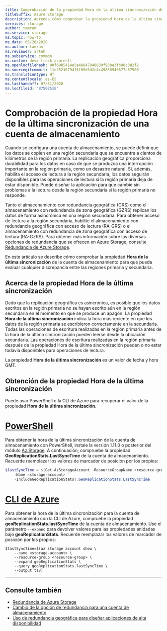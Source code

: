 ```yaml
---
title: Comprobación de la propiedad Hora de la última sincronización de una cuenta de almacenamiento
titleSuffix: Azure Storage
description: Aprenda cómo comprobar la propiedad Hora de la última sincronización para una cuenta de almacenamiento con replicación geográfica. La propiedad Hora de la última sincronización indica la hora más reciente en que todas las operaciones de escritura de la región primaria se escribieron correctamente en la secundaria.
services: storage
author: tamram
ms.service: storage
ms.topic: how-to
ms.date: 05/28/2020
ms.author: tamram
ms.reviewer: artek
ms.subservice: common
ms.custom: devx-track-azurecli
ms.openlocfilehash: 00f6085414e5a48647846830f93ba3fb98c382f2
ms.sourcegitcommit: 11e2521679415f05d3d2c4c49858940677c57900
ms.translationtype: HT
ms.contentlocale: es-ES
ms.lasthandoff: 07/31/2020
ms.locfileid: "87502518"
---
```

# <a name="check-the-last-sync-time-property-for-a-storage-account"></a>Comprobación de la propiedad Hora de la última sincronización de una cuenta de almacenamiento

Cuando se configura una cuenta de almacenamiento, se puede definir que los datos se copien en una región secundaria que se encuentra a cientos de kilómetros de la región primaria. La replicación geográfica proporciona durabilidad para los datos en caso de que se produzca una interrupción importante en la región primaria, como un desastre natural. Si, además, habilita el acceso de lectura a la región secundaria, los datos seguirán disponibles para las operaciones de lectura si la región primaria deja de estar disponible. Puede diseñar la aplicación para que cambie sin problemas a la lectura desde la región secundaria si la región primaria no responde.

Tanto el almacenamiento con redundancia geográfica (GRS) como el almacenamiento con redundancia de zona geográfica (GZRS) replican los datos de forma asincrónica en una región secundaria. Para obtener acceso de lectura a la región secundaria, habilite el almacenamiento con redundancia geográfica con acceso de lectura (RA-GRS) o el almacenamiento con redundancia de zona geográfica con acceso de lectura (RA-GZRS). Para obtener más información sobre las diversas opciones de redundancia que se ofrecen en Azure Storage, consulte [Redundancia de Azure Storage](storage-redundancy.md).

En este artículo se describe cómo comprobar la propiedad **Hora de la última sincronización** de la cuenta de almacenamiento para que pueda evaluar cualquier discrepancia entre las regiones primaria y secundaria.

## <a name="about-the-last-sync-time-property"></a>Acerca de la propiedad Hora de la última sincronización

Dado que la replicación geográfica es asincrónica, es posible que los datos escritos en la región primaria no se hayan escrito aún en la región secundaria en el momento en que se produce un apagón. La propiedad **Hora de la última sincronización** indica la hora más reciente en que los datos de la región primaria se escribieron correctamente en la secundaria. Todas las operaciones de escritura realizadas en la región primaria antes de la hora de la última sincronización pueden leerse desde la ubicación secundaria. Las operaciones de escritura realizadas en la región primaria después de la propiedad Hora de la última sincronización pueden o no estar todavía disponibles para operaciones de lectura.

La propiedad **Hora de la última sincronización** es un valor de fecha y hora GMT.

## <a name="get-the-last-sync-time-property"></a>Obtención de la propiedad Hora de la última sincronización

Puede usar PowerShell o la CLI de Azure para recuperar el valor de la propiedad **Hora de la última sincronización**.

# <a name="powershell"></a>[PowerShell](#tab/azure-powershell)

Para obtener la hora de la última sincronización de la cuenta de almacenamiento con PowerShell, instale la versión 1.11.0 o posterior del módulo [Az.Storage](https://www.powershellgallery.com/packages/Az.Storage). A continuación, compruebe la propiedad **GeoReplicationStats.LastSyncTime** de la cuenta de almacenamiento. Recuerde reemplazar los valores de marcador de posición por los propios:

```powershell
$lastSyncTime = $(Get-AzStorageAccount -ResourceGroupName <resource-group> `
    -Name <storage-account> `
    -IncludeGeoReplicationStats).GeoReplicationStats.LastSyncTime
```

# <a name="azure-cli"></a>[CLI de Azure](#tab/azure-cli)

Para obtener la hora de la última sincronización para la cuenta de almacenamiento con la CLI de Azure, compruebe la propiedad **geoReplicationStats.lastSyncTime** de la cuenta de almacenamiento. Use el parámetro `--expand` para devolver valores para las propiedades anidadas bajo **geoReplicationStats**. Recuerde reemplazar los valores de marcador de posición por los propios:

```azurecli-interactive
$lastSyncTime=$(az storage account show \
    --name <storage-account> \
    --resource-group <resource-group> \
    --expand geoReplicationStats \
    --query geoReplicationStats.lastSyncTime \
    --output tsv)
```

---

## <a name="see-also"></a>Consulte también

- [Redundancia de Azure Storage](storage-redundancy.md)
- [Cambio de la opción de redundancia para una cuenta de almacenamiento](redundancy-migration.md)
- [Uso de redundancia geográfica para diseñar aplicaciones de alta disponibilidad](geo-redundant-design.md)
